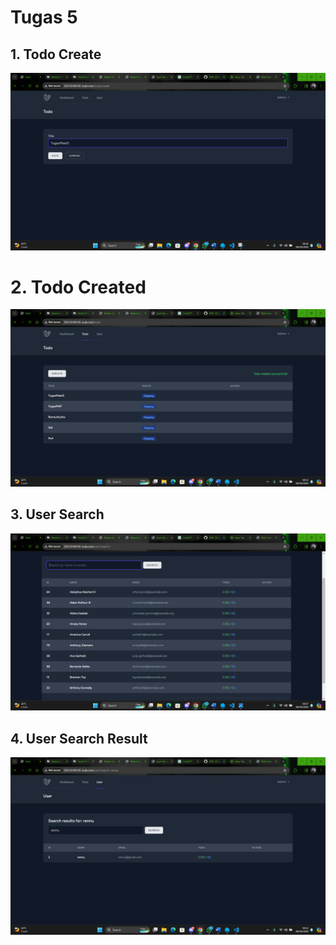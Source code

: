 # Tugas 5

## 1. Todo Create

![Todo Create](screenshoot/tugas5/1.png)

# 2. Todo Created

![Todo Created](screenshoot/tugas5/2.png)

## 3. User Search

![User Search](screenshoot/tugas5/3.png)

## 4. User Search Result

![User Search Result](screenshoot/tugas5/4.png)
